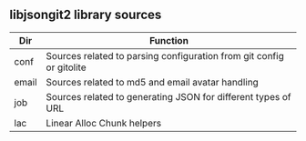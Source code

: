 ## libjsongit2 library sources

Dir|Function
---|---
conf|Sources related to parsing configuration from git config or gitolite
email|Sources related to md5 and email avatar handling
job|Sources related to generating JSON for different types of URL
lac|Linear Alloc Chunk helpers

